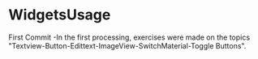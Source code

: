 # WidgetsUsage
First Commit
-In the first processing, exercises were made on the topics "Textview-Button-Edittext-ImageView-SwitchMaterial-Toggle Buttons".

